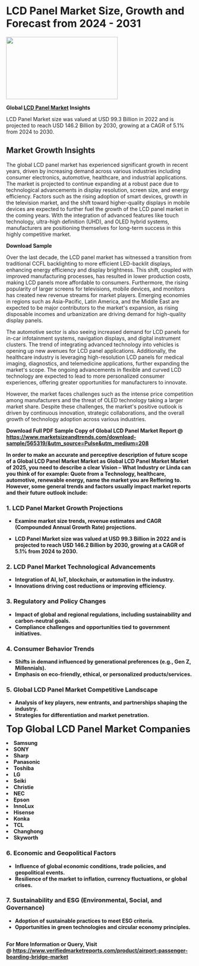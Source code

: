 <H1>LCD Panel Market Size, Growth and Forecast from 2024 - 2031</H1><img class="aligncenter size-medium wp-image-584254" src="https://thirdeyenews.in/wp-content/uploads/2024/09/Global-Market-Research-300x168.jpeg" alt="" width="300" height="168" /><p><strong>Global&nbsp;<a href="https://www.marketsizeandtrends.com/download-sample/565319/&amp;utm_source=Pulse&amp;utm_medium=208">LCD Panel Market</a> Insights</strong></p><p>LCD Panel Market size was valued at USD 99.3 Billion in 2022 and is projected to reach USD 146.2 Billion by 2030, growing at a CAGR of 5.1% from 2024 to 2030.</p><p><h2>Market Growth Insights</h2> <p>The global LCD panel market has experienced significant growth in recent years, driven by increasing demand across various industries including consumer electronics, automotive, healthcare, and industrial applications. The market is projected to continue expanding at a robust pace due to technological advancements in display resolution, screen size, and energy efficiency. Factors such as the rising adoption of smart devices, growth in the television market, and the shift toward higher-quality displays in mobile devices are expected to further fuel the growth of the LCD panel market in the coming years. With the integration of advanced features like touch technology, ultra-high definition (UHD), and OLED hybrid systems, manufacturers are positioning themselves for long-term success in this highly competitive market.</p> <p><strong>Download Sample</strong></p> <p>Over the last decade, the LCD panel market has witnessed a transition from traditional CCFL backlighting to more efficient LED-backlit displays, enhancing energy efficiency and display brightness. This shift, coupled with improved manufacturing processes, has resulted in lower production costs, making LCD panels more affordable to consumers. Furthermore, the rising popularity of larger screens for televisions, mobile devices, and monitors has created new revenue streams for market players. Emerging economies in regions such as Asia-Pacific, Latin America, and the Middle East are expected to be major contributors to the market's expansion, as rising disposable incomes and urbanization are driving demand for high-quality display panels.</p> <p>The automotive sector is also seeing increased demand for LCD panels for in-car infotainment systems, navigation displays, and digital instrument clusters. The trend of integrating advanced technology into vehicles is opening up new avenues for LCD panel applications. Additionally, the healthcare industry is leveraging high-resolution LCD panels for medical imaging, diagnostics, and telemedicine applications, further expanding the market's scope. The ongoing advancements in flexible and curved LCD technology are expected to lead to more personalized consumer experiences, offering greater opportunities for manufacturers to innovate.</p> <p>However, the market faces challenges such as the intense price competition among manufacturers and the threat of OLED technology taking a larger market share. Despite these challenges, the market's positive outlook is driven by continuous innovation, strategic collaborations, and the overall growth of technology adoption across various industries.</p> <p><strong></p><p><span class=""><strong>Download Full PDF Sample Copy of Global LCD Panel Market Report</strong> @ <a href="https://www.marketsizeandtrends.com/download-sample/565319/&amp;utm_source=Pulse&amp;utm_medium=208" target="_blank">https://www.marketsizeandtrends.com/download-sample/565319/&amp;utm_source=Pulse&amp;utm_medium=208</a></span></p><p>In order to make an accurate and perceptive description of future scope of a Global&nbsp;LCD Panel Market Market as Global&nbsp;LCD Panel Market Market of 2025, you need to describe a clear Vision &ndash; What Industry or Linda can you think of for example: Quote from a Technology, healthcare, automotive, renewable energy, name the market you are Reffering to. However, some general trends and factors usually impact market reports and their future outlook include:</p><h3>1.&nbsp;<strong>LCD Panel Market Growth Projections</strong></h3><ul><li>Examine market size trends, revenue estimates and CAGR (Compounded Annual Growth Rate) projections.</li><li><p>LCD Panel Market size was valued at USD 99.3 Billion in 2022 and is projected to reach USD 146.2 Billion by 2030, growing at a CAGR of 5.1% from 2024 to 2030.</p></li></ul><h3>2.&nbsp;<strong>LCD Panel Market Technological Advancements</strong></h3><ul><li>Integration of AI, IoT, blockchain, or automation in the industry.</li><li>Innovations driving cost reductions or improving efficiency.</li></ul><h3>3.&nbsp;<strong>Regulatory and Policy Changes</strong></h3><ul><li>Impact of global and regional regulations, including sustainability and carbon-neutral goals.</li><li>Compliance challenges and opportunities tied to government initiatives.</li></ul><h3>4.&nbsp;<strong>Consumer Behavior Trends</strong></h3><ul><li>Shifts in demand influenced by generational preferences (e.g., Gen Z, Millennials).</li><li>Emphasis on eco-friendly, ethical, or personalized products/services.</li></ul><h3>5.&nbsp;<strong>Global LCD Panel Market Competitive Landscape</strong></h3><ul><li>Analysis of key players, new entrants, and partnerships shaping the industry.</li><li>Strategies for differentiation and market penetration.</li></ul><p data-pm-slice="1 1 []"><span style="color: inherit; font-family: inherit; font-size: 25px;">Top Global LCD Panel Market Companies</span></p><div class="" data-test-id=""><p><li>Samsung</li><li> SONY</li><li> Sharp</li><li> Panasonic</li><li> Toshiba</li><li> LG</li><li> Seiki</li><li> Christie</li><li> NEC</li><li> Epson</li><li> InnoLux</li><li> Hisense</li><li> Konka</li><li> TCL</li><li> Changhong</li><li> Skyworth</li></p></div><h3>6.&nbsp;<strong>Economic and Geopolitical Factors</strong></h3><ul><li>Influence of global economic conditions, trade policies, and geopolitical events.</li><li>Resilience of the market to inflation, currency fluctuations, or global crises.</li></ul><h3>7.&nbsp;<strong>Sustainability and ESG (Environmental, Social, and Governance)</strong></h3><ul><li>Adoption of sustainable practices to meet ESG criteria.</li><li>Opportunities in green technologies and circular economy principles.</li></ul><h2><strong style="font-size: 14px;">For More Information or Query, Visit @&nbsp;</strong><a style="background-color: #ffffff; font-size: 14px;" href="https://www.marketsizeandtrends.com/report/lcd-panel-market/" target="_blank">https://www.verifiedmarketreports.com/product/airport-passenger-boarding-bridge-market</a></h2>
